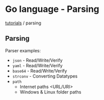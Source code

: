 # Go language - Parsing

[tutorials](../README.md) / parsing

## Parsing

Parser examples:

- `json` - Read/Write/Verify
- `yaml` - Read/Write/Verify
- `base64` - Read/Write/Verify
- `strconv` - Converting Datatypes
- `path`
  - Internet paths <URL/URI>
  - Windows & Linux folder paths
